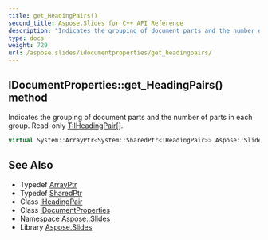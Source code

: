 ```yaml
---
title: get_HeadingPairs()
second_title: Aspose.Slides for C++ API Reference
description: "Indicates the grouping of document parts and the number of parts in each group. Read-only T:IHeadingPair[]."
type: docs
weight: 729
url: /aspose.slides/idocumentproperties/get_headingpairs/
---
```

## IDocumentProperties::get_HeadingPairs() method


Indicates the grouping of document parts and the number of parts in each group. Read-only [T:IHeadingPair[]](../).

```cpp
virtual System::ArrayPtr<System::SharedPtr<IHeadingPair>> Aspose::Slides::IDocumentProperties::get_HeadingPairs()=0
```

## See Also

* Typedef [ArrayPtr](../../../system/arrayptr/)
* Typedef [SharedPtr](../../../system/sharedptr/)
* Class [IHeadingPair](../../iheadingpair/)
* Class [IDocumentProperties](../)
* Namespace [Aspose::Slides](../../)
* Library [Aspose.Slides](../../../)